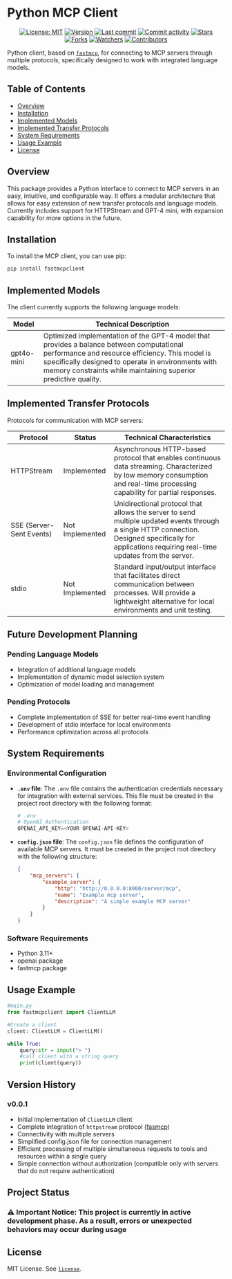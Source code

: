 # Python MCP Client

<div align = center>

[![License: MIT](https://img.shields.io/badge/License-MIT-green.svg)](https://opensource.org/licenses/MIT)
[![Version](https://img.shields.io/pypi/v/fastmcpclient?color=%2334D058&label=Version)](https://pypi.org/project/fastmcpclient)
[![Last commit](https://img.shields.io/github/last-commit/rb58853/python-mcp-client.svg?style=flat)](https://github.com/rb58853/python-mcp-client/commits)
[![Commit activity](https://img.shields.io/github/commit-activity/m/rb58853/python-mcp-client)](https://github.com/rb58853/python-mcp-client/commits)
[![Stars](https://img.shields.io/github/stars/rb58853/python-mcp-client?style=flat&logo=github)](https://github.com/rb58853/python-mcp-client/stargazers)
[![Forks](https://img.shields.io/github/forks/rb58853/python-mcp-client?style=flat&logo=github)](https://github.com/rb58853/python-mcp-client/network/members)
[![Watchers](https://img.shields.io/github/watchers/rb58853/python-mcp-client?style=flat&logo=github)](https://github.com/rb58853/python-mcp-client)
[![Contributors](https://img.shields.io/github/contributors/rb58853/python-mcp-client)](https://github.com/rb58853/python-mcp-client/graphs/contributors)

</div>

Python client, based on [`fastmcp`](https://github.com/modelcontextprotocol/python-sdk), for connecting to MCP servers through multiple protocols, specifically designed to work with integrated language models.

## Table of Contents

* [Overview](#overview)
* [Installation](#installation)
* [Implemented Models](#implemented-models)
* [Implemented Transfer Protocols](#implemented-transfer-protocols)
* [System Requirements](#system-requirements)
* [Usage Example](#usage-example)
* [License](#license)

## Overview

This package provides a Python interface to connect to MCP servers in an easy, intuitive, and configurable way. It offers a modular architecture that allows for easy extension of new transfer protocols and language models. Currently includes support for HTTPStream and GPT-4 mini, with expansion capability for more options in the future.

## Installation

To install the MCP client, you can use pip:

```bash
pip install fastmcpclient
```

## Implemented Models

The client currently supports the following language models:

| Model | Technical Description |
| --- | --- |
| gpt4o-mini | Optimized implementation of the GPT-4 model that provides a balance between computational performance and resource efficiency. This model is specifically designed to operate in environments with memory constraints while maintaining superior predictive quality. |

## Implemented Transfer Protocols

Protocols for communication with MCP servers:

| Protocol | Status | Technical Characteristics |
| --- | --- | --- |
| HTTPStream | Implemented | Asynchronous HTTP-based protocol that enables continuous data streaming. Characterized by low memory consumption and real-time processing capability for partial responses. |
| SSE (Server-Sent Events) | Not Implemented | Unidirectional protocol that allows the server to send multiple updated events through a single HTTP connection. Designed specifically for applications requiring real-time updates from the server. |
| stdio | Not Implemented | Standard input/output interface that facilitates direct communication between processes. Will provide a lightweight alternative for local environments and unit testing. |

## Future Development Planning

### Pending Language Models

* Integration of additional language models
* Implementation of dynamic model selection system
* Optimization of model loading and management

### Pending Protocols

* Complete implementation of SSE for better real-time event handling
* Development of stdio interface for local environments
* Performance optimization across all protocols

## System Requirements

### Environmental Configuration

* **`.env` file**: The `.env` file contains the authentication credentials necessary for integration with external services. This file must be created in the project root directory with the following format:

    ```python
    # .env
    # OpenAI Authentication
    OPENAI_API_KEY=<YOUR OPENAI-API-KEY>
    ```

* **`config.json` file**: The `config.json` file defines the configuration of available MCP servers. It must be created in the project root directory with the following structure:

    ```json
    {
        "mcp_servers": {
            "example_server": {
                "http": "http://0.0.0.0:8000/server/mcp",
                "name": "Example mcp server",
                "description": "A simple example MCP server"
            }
        }
    }
    ```

### Software Requirements

* Python 3.11+
* openai package
* fastmcp package

## Usage Example

```python
#main.py
from fastmcpclient import ClientLLM

#Create a client
client: ClientLLM = ClientLLM()

while True:
    query:str = input("> ")
    #call client with a string query
    print(client(query))

```

## Version History

### v0.0.1

* Initial implementation of `ClientLLM` client
* Complete integration of `httpstream` protocol ([fasmcp](https://github.com/modelcontextprotocol/python-sdk))
* Connectivity with multiple servers
* Simplified config.json file for connection management
* Efficient processing of multiple simultaneous requests to tools and resources within a single query
* Simple connection without authorization (compatible only with servers that do not require authentication)

## Project Status

### ⚠️ Important Notice: This project is currently in active development phase. As a result, errors or unexpected behaviors may occur during usage

## License

MIT License. See [`license`](license).
